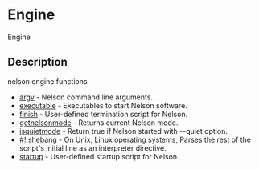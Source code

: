 # Engine

Engine

## Description

nelson engine functions

- [argv](argv.md) - Nelson command line arguments.
- [executable](executable.md) - Executables to start Nelson software.
- [finish](finish.md) - User-defined termination script for Nelson.
- [getnelsonmode](getnelsonmode.md) - Returns current Nelson mode.
- [isquietmode](isquietmode.md) - Return true if Nelson started with --quiet option.
- [#! shebang](shebang.md) - On Unix, Linux operating systems, Parses the rest of the script's initial line as an interpreter directive.
- [startup](startup.md) - User-defined startup script for Nelson.
